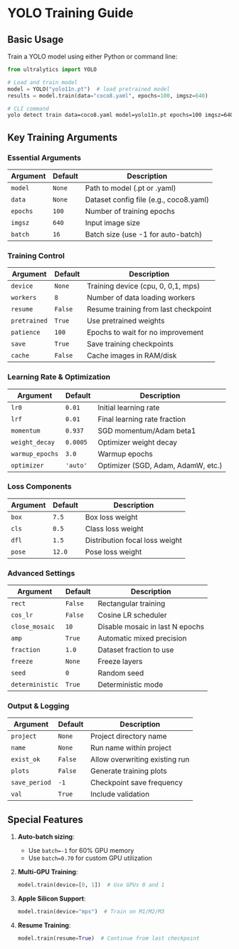 # YOLO Training Guide

## Basic Usage

Train a YOLO model using either Python or command line:

```python
from ultralytics import YOLO

# Load and train model
model = YOLO("yolo11n.pt")  # load pretrained model
results = model.train(data="coco8.yaml", epochs=100, imgsz=640)
```

```bash
# CLI command
yolo detect train data=coco8.yaml model=yolo11n.pt epochs=100 imgsz=640
```

## Key Training Arguments

### Essential Arguments
| Argument | Default | Description |
|----------|---------|-------------|
| `model` | `None` | Path to model (.pt or .yaml) |
| `data` | `None` | Dataset config file (e.g., coco8.yaml) |
| `epochs` | `100` | Number of training epochs |
| `imgsz` | `640` | Input image size |
| `batch` | `16` | Batch size (use -1 for auto-batch) |

### Training Control
| Argument | Default | Description |
|----------|---------|-------------|
| `device` | `None` | Training device (cpu, 0, 0,1, mps) |
| `workers` | `8` | Number of data loading workers |
| `resume` | `False` | Resume training from last checkpoint |
| `pretrained` | `True` | Use pretrained weights |
| `patience` | `100` | Epochs to wait for no improvement |
| `save` | `True` | Save training checkpoints |
| `cache` | `False` | Cache images in RAM/disk |

### Learning Rate & Optimization
| Argument | Default | Description |
|----------|---------|-------------|
| `lr0` | `0.01` | Initial learning rate |
| `lrf` | `0.01` | Final learning rate fraction |
| `momentum` | `0.937` | SGD momentum/Adam beta1 |
| `weight_decay` | `0.0005` | Optimizer weight decay |
| `warmup_epochs` | `3.0` | Warmup epochs |
| `optimizer` | `'auto'` | Optimizer (SGD, Adam, AdamW, etc.) |

### Loss Components
| Argument | Default | Description |
|----------|---------|-------------|
| `box` | `7.5` | Box loss weight |
| `cls` | `0.5` | Class loss weight |
| `dfl` | `1.5` | Distribution focal loss weight |
| `pose` | `12.0` | Pose loss weight |

### Advanced Settings
| Argument | Default | Description |
|----------|---------|-------------|
| `rect` | `False` | Rectangular training |
| `cos_lr` | `False` | Cosine LR scheduler |
| `close_mosaic` | `10` | Disable mosaic in last N epochs |
| `amp` | `True` | Automatic mixed precision |
| `fraction` | `1.0` | Dataset fraction to use |
| `freeze` | `None` | Freeze layers |
| `seed` | `0` | Random seed |
| `deterministic` | `True` | Deterministic mode |

### Output & Logging
| Argument | Default | Description |
|----------|---------|-------------|
| `project` | `None` | Project directory name |
| `name` | `None` | Run name within project |
| `exist_ok` | `False` | Allow overwriting existing run |
| `plots` | `False` | Generate training plots |
| `save_period` | `-1` | Checkpoint save frequency |
| `val` | `True` | Include validation |

## Special Features

1. **Auto-batch sizing**:
   - Use `batch=-1` for 60% GPU memory
   - Use `batch=0.70` for custom GPU utilization

2. **Multi-GPU Training**:
   ```python
   model.train(device=[0, 1])  # Use GPUs 0 and 1
   ```

3. **Apple Silicon Support**:
   ```python
   model.train(device="mps")  # Train on M1/M2/M3
   ```

4. **Resume Training**:
   ```python
   model.train(resume=True)  # Continue from last checkpoint
   ```
